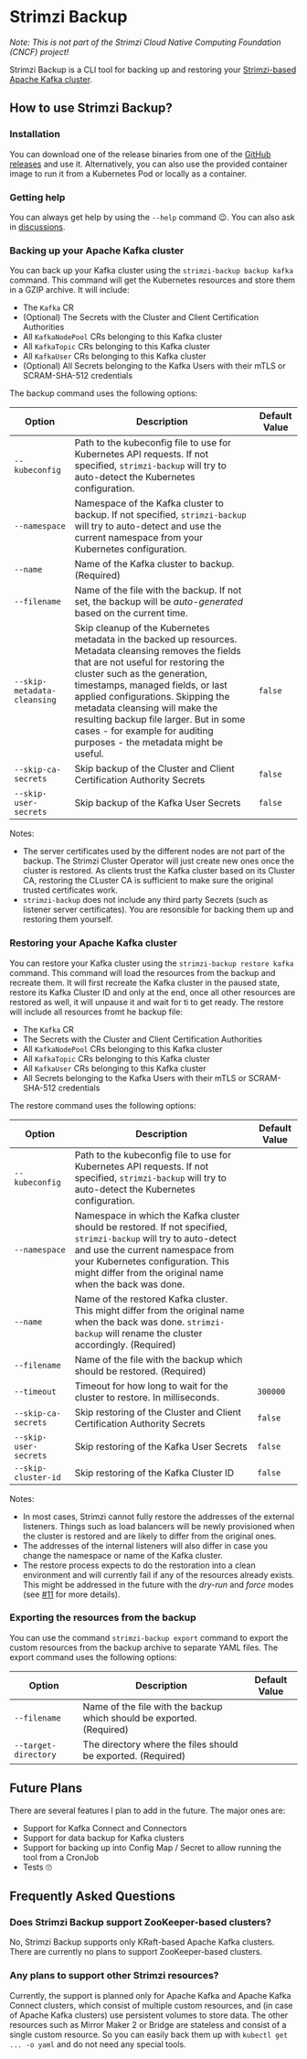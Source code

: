 # Strimzi Backup

_Note: This is not part of the Strimzi Cloud Native Computing Foundation (CNCF) project!_

Strimzi Backup is a CLI tool for backing up and restoring your [Strimzi-based Apache Kafka cluster](https://strimzi.io).

## How to use Strimzi Backup?

### Installation

You can download one of the release binaries from one of the [GitHub releases](https://github.com/scholzj/strimzi-backup/releases) and use it.
Alternatively, you can also use the provided container image to run it from a Kubernetes Pod or locally as a container.

### Getting help

You can always get help by using the `--help` command 😉.
You can also ask in [discussions](https://github.com/scholzj/strimzi-backup/discussions).

### Backing up your Apache Kafka cluster

You can back up your Kafka cluster using the `strimzi-backup backup kafka` command.
This command will get the Kubernetes resources and store them in a GZIP archive.
It will include:
* The `Kafka` CR
* (Optional) The Secrets with the Cluster and Client Certification Authorities
* All `KafkaNodePool` CRs belonging to this Kafka cluster
* All `KafkaTopic` CRs belonging to this Kafka cluster
* All `KafkaUser` CRs belonging to this Kafka cluster
* (Optional) All Secrets belonging to the Kafka Users with their mTLS or SCRAM-SHA-512 credentials

The backup command uses the following options:

| Option                      | Description                                                                                                                                                                                                                                                                                                                                                                                                   | Default Value |
|-----------------------------|---------------------------------------------------------------------------------------------------------------------------------------------------------------------------------------------------------------------------------------------------------------------------------------------------------------------------------------------------------------------------------------------------------------|---------------|
| `--kubeconfig`              | Path to the kubeconfig file to use for Kubernetes API requests. If not specified, `strimzi-backup` will try to auto-detect the Kubernetes configuration.                                                                                                                                                                                                                                                      |               |
| `--namespace`               | Namespace of the Kafka cluster to backup. If not specified, `strimzi-backup` will try to auto-detect and use the current namespace from your Kubernetes configuration.                                                                                                                                                                                                                                        |               |
| `--name`                    | Name of the Kafka cluster to backup. (Required)                                                                                                                                                                                                                                                                                                                                                               |               |
| `--filename`                | Name of the file with the backup. If not set, the backup will be _auto-generated_ based on the current time.                                                                                                                                                                                                                                                                                                  |               |
| `--skip-metadata-cleansing` | Skip cleanup of the Kubernetes metadata in the backed up resources. Metadata cleansing removes the fields that are not useful for restoring the cluster such as the generation, timestamps, managed fields, or last applied configurations. Skipping the metadata cleansing will make the resulting backup file larger. But in some cases - for example for auditing purposes - the metadata might be useful. | `false`       |
| `--skip-ca-secrets`         | Skip backup of the Cluster and Client Certification Authority Secrets                                                                                                                                                                                                                                                                                                                                         | `false`       |
| `--skip-user-secrets`       | Skip backup of the Kafka User Secrets                                                                                                                                                                                                                                                                                                                                                                         | `false`       |

Notes:
* The server certificates used by the different nodes are not part of the backup.
  The Strimzi Cluster Operator will just create new ones once the cluster is restored.
  As clients trust the Kafka cluster based on its Cluster CA, restoring the CLuster CA is sufficient to make sure the original trusted certificates work.
* `strimzi-backup` does not include any third party Secrets (such as listener server certificates).
  You are resonsible for backing them up and restoring them yourself.

### Restoring your Apache Kafka cluster

You can restore your Kafka cluster using the `strimzi-backup restore kafka` command.
This command will load the resources from the backup and recreate them.
It will first recreate the Kafka cluster in the paused state, restore its Kafka Cluster ID and only at the end, once all other resources are restored as well, it will unpause it and wait for ti to get ready.
The restore will include all resources fromt he backup file:
* The `Kafka` CR
* The Secrets with the Cluster and Client Certification Authorities
* All `KafkaNodePool` CRs belonging to this Kafka cluster
* All `KafkaTopic` CRs belonging to this Kafka cluster
* All `KafkaUser` CRs belonging to this Kafka cluster
* All Secrets belonging to the Kafka Users with their mTLS or SCRAM-SHA-512 credentials

The restore command uses the following options:

| Option                | Description                                                                                                                                                                                                                                            | Default Value |
|-----------------------|--------------------------------------------------------------------------------------------------------------------------------------------------------------------------------------------------------------------------------------------------------|---------------|
| `--kubeconfig`        | Path to the kubeconfig file to use for Kubernetes API requests. If not specified, `strimzi-backup` will try to auto-detect the Kubernetes configuration.                                                                                               |               |
| `--namespace`         | Namespace in which the Kafka cluster should be restored. If not specified, `strimzi-backup` will try to auto-detect and use the current namespace from your Kubernetes configuration. This might differ from the original name when the back was done. |               |
| `--name`              | Name of the restored Kafka cluster. This might differ from the original name when the back was done. `strimzi-backup` will rename the cluster accordingly. (Required)                                                                                  |               |
| `--filename`          | Name of the file with the backup which should be restored. (Required)                                                                                                                                                                                  |               |
| `--timeout`           | Timeout for how long to wait for the cluster to restore. In milliseconds.                                                                                                                                                                              | `300000`      |
| `--skip-ca-secrets`   | Skip restoring of the Cluster and Client Certification Authority Secrets                                                                                                                                                                               | `false`       |
| `--skip-user-secrets` | Skip restoring of the Kafka User Secrets                                                                                                                                                                                                               | `false`       |
| `--skip-cluster-id`   | Skip restoring of the Kafka Cluster ID                                                                                                                                                                                                                 | `false`       |

Notes:
* In most cases, Strimzi cannot fully restore the addresses of the external listeners.
  Things such as load balancers will be newly provisioned when the cluster is restored and are likely to differ from the original ones.
* The addresses of the internal listeners will also differ in case you change the namespace or name of the Kafka cluster.
* The restore process expects to do the restoration into a clean environment and will currently fail if any of the resources already exists.
  This might be addressed in the future with the _dry-run_ and _force_ modes (see [#11](https://github.com/scholzj/strimzi-backup/issues/11) for more details).

### Exporting the resources from the backup

You can use the command `strimzi-backup export` command to export the custom resources from the backup archive to separate YAML files.
The export command uses the following options:

| Option               | Description                                                           | Default Value |
|----------------------|-----------------------------------------------------------------------|---------------|
| `--filename`         | Name of the file with the backup which should be exported. (Required) |               |
| `--target-directory` | The directory where the files should be exported. (Required)          |               |

## Future Plans

There are several features I plan to add in the future.
The major ones are:
* Support for Kafka Connect and Connectors
* Support for data backup for Kafka clusters
* Support for backing up into Config Map / Secret to allow running the tool from a CronJob
* Tests 🙄

## Frequently Asked Questions

### Does Strimzi Backup support ZooKeeper-based clusters?

No, Strimzi Backup supports only KRaft-based Apache Kafka clusters.
There are currently no plans to support ZooKeeper-based clusters.

### Any plans to support other Strimzi resources?

Currently, the support is planned only for Apache Kafka and Apache Kafka Connect clusters, which consist of multiple custom resources, and (in case of Apache Kafka clusters) use persistent volumes to store data.
The other resources such as Mirror Maker 2 or Bridge are stateless and consist of a single custom resource.
So you can easily back them up with `kubectl get ... -o yaml` and do not need any special tools.
